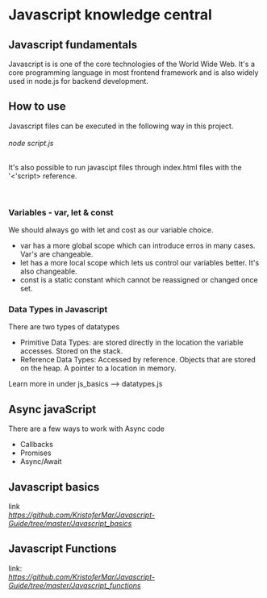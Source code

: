 <h1>Javascript knowledge central</h1>

<h2>Javascript fundamentals</h2>
Javascript is is one of the core technologies of the World Wide Web. It's a core programming language in most frontend framework and is also widely used in node.js for backend development. 

<h2>How to use</h2>
Javascript files can be executed in the following way in this project. <br><br>
<i>node script.js </i> <br><br>

It's also possible to run javascipt files through index.html files with the '<'script> reference. <br>

<br>
<h3> Variables - var, let & const </h3>

We should always go with let and cost as our variable choice. 

- var has a more global scope which can introduce erros in many cases. Var's are changeable.
- let has a more local scope which lets us control our variables better. It's also changeable.
- const is a static constant which cannot be reassigned or changed once set. 

<h3>Data Types in Javascript </h3>

There are two types of datatypes
- Primitive Data Types: are stored directly in the location the variable accesses. Stored on the stack. 
- Reference Data Types: Accessed by reference. Objects that are stored on the heap. A pointer to a location in memory. 

Learn more in under js_basics --> datatypes.js

<h2> Async javaScript </h2>

There are a few ways to work with Async code 
- Callbacks
- Promises
- Async/Await

<h2>Javascript basics</h2>

link<br>
<i>https://github.com/KristoferMar/Javascript-Guide/tree/master/Javascript_basics</i>

<h2>Javascript Functions</h2>

link:<br>
<i>https://github.com/KristoferMar/Javascript-Guide/tree/master/Javascript_functions</i>



